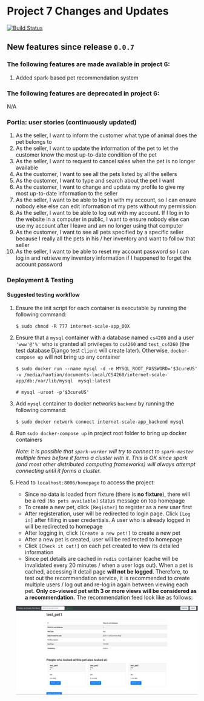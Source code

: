 # Project 7 Changes and Updates
[![Build Status](https://travis-ci.com/Haotian9850/internet-scale-app.png)](https://travis-ci.com/Haotian9850/internet-scale-app)

## New features since release `0.0.7`
### The following features are made available in project 6:
1. Added spark-based pet recommendation system


### The following features are deprecated in project 6:
N/A


 
### Portia: user stories (continuously updated)
1. As the seller, I want to inform the customer what type of animal does the pet belongs to
2. As the seller, I want to update the information of the pet to let the customer know the most up-to-date condition of the pet
3. As the seller, I want to request to cancel sales when the pet is no longer available
4. As the customer, I want to see all the pets listed by all the sellers
5. As the customer, I want to type and search about the pet I want
6. As the customer, I want to change and update my profile to give my most up-to-date information to the seller
7. As the seller, I want to be able to log in with my account, so I can ensure nobody else else can edit information of my pets without my permission
8. As the seller, I want to be able to log out with my account. If I log in to the website in a computer in public, I want to ensure nobody else can use my account after I leave and am no longer using that computer
9. As the customer, I want to see all pets specified by a specific seller because I really all the pets in his / her inventory and want to follow that seller
10. As the seller, I want to be able to reset my account password so I can log in and retrieve my inventory information if I happened to forget the account password



### Deployment & Testing
#### Suggested testing workflow
1. Ensure the init script for each container is executable by running the following command:
    ```
    $ sudo chmod -R 777 internet-scale-app_00X
    ```
1. Ensure that a `mysql` container with a database named `cs4260` and a user `'www'@'%'` who is granted all privileges to `cs4260` and `test_cs4260` (the test database Django test `Client` will create later). Otherwise, `docker-compose up` will not bring up any container
    ```
    $ sudo docker run --name mysql -d -e MYSQL_ROOT_PASSWORD='$3cureUS' -v /media/haotian/documents-local/CS4260/internet-scale-app/db:/var/lib/mysql  mysql:latest
    ```

    ```
    # mysql -uroot -p'$3cureUS'
    ```
2. Add `mysql` container to docker networks `backend` by running the following command:
    ```
    $ sudo docker network connect internet-scale-app_backend mysql
    ```
3. Run `sudo docker-compose up` in project root folder to bring up docker containers

    *Note: it is possible that `spark-worker` will try to connect to `spark-master` multiple times before it forms a cluster with it. This is OK since spark (and most other distributed computing frameworks) will always attempt connecting until it forms a cluster.*
4. Head to `localhost:8006/homepage` to access the project:
    - Since no data is loaded from fixture (there is **no fixture**), there will be a red `[No pets available]` status message on top homepage
    - To create a new pet, click `[Register]` to register as a new user first
    - After registeration, user will be redirected to login page. Click `[Log in]` after filling in user credentials. A user who is already logged in will be redirected to homepage
    - After logging in, click `[Create a new pet!]` to create a new pet
    - After a new pet is created, user will be redirected to homepage
    - Click `[Check it out!]` on each pet created to view its detailed information
    - Since pet details are cached in `redis` container (cache will be invalidated every 20 minutes / when a user logs out). When a pet is cached, accessing it detail page **will not be logged**. Therefore, to test out the recommendation service, it is recommended to create multiple users / log out and re-log in again between viewing each pet. **Only co-viewed pet with 3 or more views will be considered as a recommendation.** The recommendation feed look like as follows:

    ![result](imgs/recommendations.png)


